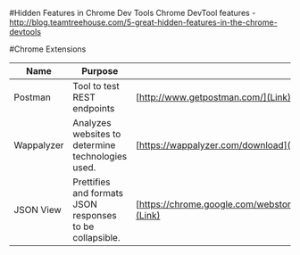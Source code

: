#Hidden Features in Chrome Dev Tools
Chrome DevTool features - http://blog.teamtreehouse.com/5-great-hidden-features-in-the-chrome-devtools

#Chrome Extensions

| Name          | Purpose       | URL   |
| ------------- | ------------- | ----- |
| Postman | Tool to test REST endpoints | [http://www.getpostman.com/](Link) |
| Wappalyzer | Analyzes websites to determine technologies used. | [https://wappalyzer.com/download](Link) |
| JSON View | Prettifies and formats JSON responses to be collapsible. | [https://chrome.google.com/webstore/detail/jsonview/chklaanhfefbnpoihckbnefhakgolnmc](Link) |